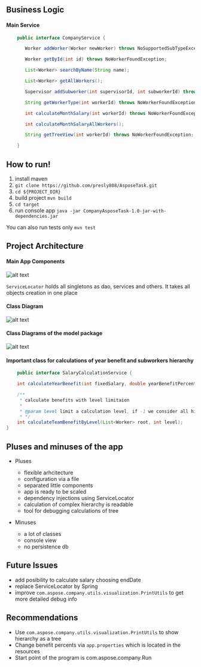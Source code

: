 ## Business Logic ##

#### Main Service ####
```java
    public interface CompanyService {

       Worker addWorker(Worker newWorker) throws NoSupportedSubTypeException;

       Worker getById(int id) throws NoWorkerFoundException;

       List<Worker> searchByName(String name);

       List<Worker> getAllWorkers();

       Supervisor addSubworker(int supervisorId, int subworkerId) throws NoWorkerFoundException, WorkerIsNotSupervisorException;

       String getWorkerType(int workerId) throws NoWorkerFoundException;

       int calculateMonthSalary(int workerId) throws NoWorkerFoundException;

       int calculateMonthSalaryAllWorkers();

       String getTreeView(int workerId) throws NoWorkerFoundException;

    }
```

## How to run! ##

1. install maven
2. ```git clone https://github.com/presly808/AsposeTask.git```
3. ```cd ${PROJECT_DIR}```
4. build project ```mvn build```
5. ```cd target```
6. run console app ```java -jar CompanyAsposeTask-1.0-jar-with-dependencies.jar ```

You can also run tests only ```mvn test```

## Project Architecture ##

#### Main App Components ####
![alt text](https://raw.githubusercontent.com/presly808/AsposeTask/master/resources/basic_diagram.png "main diagram")

```ServiceLocator``` holds all singletons as dao, services and others. It takes all objects creation in one place

#### Class Diagram ####
![alt text](https://raw.githubusercontent.com/presly808/AsposeTask/master/resources/diagram.png "Class Diagram")

#### Class Diagrams of the model package ####
![alt text](https://raw.githubusercontent.com/presly808/AsposeTask/master/resources/model.png "model diagram")

#### Important class for calculations of year benefit and subworkers hierarchy ####
```java
    public interface SalaryCalculationService {

    int calculateYearBenefit(int fixedSalary, double yearBenefitPercent, int fullYears, double limitOfYearBenefitPercent);

    /**
     * calculate benefits with level limitaion
     *
     * @param level limit a calculation level, if -1 we consider all hierarchy
     * */
    int calculateTeamBenefitByLevel(List<Worker> root, int level);
}
```

## Pluses and minuses of the app ##
* Pluses
    * flexible arhcitecture
    * configuration via a file
    * separated little components
    * app is ready to be scaled
    * dependency injections using ServiceLocator
    * calculation of complex hierarchy is readable
    * tool for debugging calculations of tree 

* Minuses
    * a lot of classes
    * console view
    * no persistence db

## Future Issues ##
* add posibility to calculate salary choosing endDate
* replace ServiceLocator by Spring
* improve ```com.aspose.company.utils.visualization.PrintUtils``` to get more detailed debug info

## Recommendations ##
* Use ```com.aspose.company.utils.visualization.PrintUtils``` to show hierarchy as a tree
* Change benefit percents via ```app.properties``` which is located in the resources
* Start point of the program is com.aspose.company.Run
